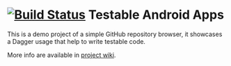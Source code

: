 [![Build Status](https://snap-ci.com/fabioCollini/TestableAndroidApps/branch/master/build_image)](https://snap-ci.com/fabioCollini/TestableAndroidApps/branch/master)
Testable Android Apps
===================

This is a demo project of a simple GitHub repository browser, it showcases a Dagger usage that help to write testable code.

More info are available in [project wiki](https://github.com/fabioCollini/TestableAndroidApps/wiki).
